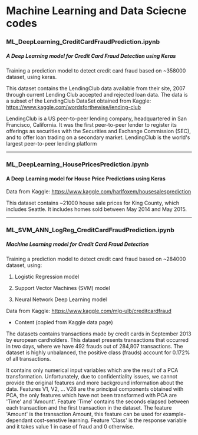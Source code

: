 # Machine Learning and Data Sciecne codes

### ML_DeepLearning_CreditCardFraudPrediction.ipynb
##### A Deep Learning model for Credit Card Fraud Detection using Keras
Training a prediction model to detect credit card fraud based on ~358000 dataset, using keras.

This dataset contains the LendingClub data available from their site, 2007 through current Lending Club accepted and rejected loan data. The data is a subset of the LendingClub DataSet obtained from Kaggle: https://www.kaggle.com/wordsforthewise/lending-club

LendingClub is a US peer-to-peer lending company, headquartered in San Francisco, California. It was the first peer-to-peer lender to register its offerings as securities with the Securities and Exchange Commission (SEC), and to offer loan trading on a secondary market. LendingClub is the world's largest peer-to-peer lending platform

--------------------------------------------------------------------------------------------------------
### ML_DeepLearning_HousePricesPrediction.ipynb

#### A Deep Learning model for House Price Predictions using Keras
Data from Kaggle: https://www.kaggle.com/harlfoxem/housesalesprediction

This dataset contains ~21000 house sale prices for King County, which includes Seattle. It includes homes sold between May 2014 and May 2015.

--------------------------------------------------------------------------------------------------------
### ML_SVM_ANN_LogReg_CreditCardFraudPrediction.ipynb
##### Machine Learning model for Credit Card Fraud Detection
Training a prediction model to detect credit card fraud based on ~284000 dataset, using:

1. Logistic Regression model

2. Support Vector Machines (SVM) model

3. Neural Network Deep Learning model

Data from Kaggle: https://www.kaggle.com/mlg-ulb/creditcardfraud

* Content (copied from Kaggle data page)

The datasets contains transactions made by credit cards in September 2013 by european cardholders. This dataset presents transactions that occurred in two days, where we have 492 frauds out of 284,807 transactions. The dataset is highly unbalanced, the positive class (frauds) account for 0.172% of all transactions.

It contains only numerical input variables which are the result of a PCA transformation. Unfortunately, due to confidentiality issues, we cannot provide the original features and more background information about the data. Features V1, V2, … V28 are the principal components obtained with PCA, the only features which have not been transformed with PCA are 'Time' and 'Amount'. Feature 'Time' contains the seconds elapsed between each transaction and the first transaction in the dataset. The feature 'Amount' is the transaction Amount, this feature can be used for example-dependant cost-senstive learning. Feature 'Class' is the response variable and it takes value 1 in case of fraud and 0 otherwise.



